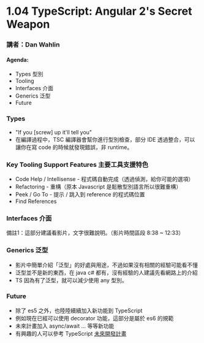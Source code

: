 # 1.04 TypeScript: Angular 2's Secret Weapon


### 講者：Dan Wahlin


#### Agenda:
* Types 型別
* Tooling
* Interfaces 介面
* Generics 泛型
* Future


### Types
* "If you [screw] up it'll tell you"
* 在編譯過程中，TSC 編譯器會幫你進行型別檢查，部分 IDE 透過整合，可以讓你在寫 code 的時候就發現錯誤，非 runtime。


### Key Tooling Support Features 主要工具支援特色
* Code Help / Intellisense - 程式碼自動完成（透過偵測，給你可能的選項）
* Refactoring - 重構（原本 Javascript 是鬆散型別語言所以很難重構）
* Peek / Go To - 提示 / 跳入到 reference 的程式碼位置
* Find References


### Interfaces 介面
備註1：這部分建議看影片，文字很難說明。（影片時間區段 8:38 ~ 12:33）


### Generics 泛型
* 影片中簡單介紹「泛型」的好處與用途，不過如果沒有相關的經驗可能看不懂
* 泛型並不是新的東西，在 java c# 都有，沒有經驗的人建議先看網路上的介紹
* TS 因為有了泛型，就可以減少使用 any 型別。

### Future
* 除了 es5 之外，也陸陸續續加入新功能到 TypeScript
* 例如現在已經可以使用 decorator 功能，這部分是屬於 es6 的規範
* 未來計畫加入 async/await ... 等等新功能
* 有興趣的人可以參考 TypeScript [未來開發計畫](https://github.com/Microsoft/TypeScript/wiki/Roadmap)
